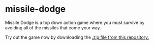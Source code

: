 # missile-dodge
Missile Dodge is a top down action game where you must survive by avoiding all of the missiles that come your way.

Try out the game now by downloading the [.zip file from this repository.](https://github.com/alexgan123/missile-dodge/blob/master/missile-dodge.zip)

